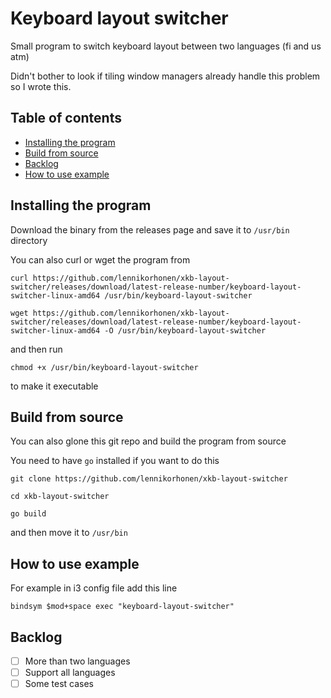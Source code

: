 # Keyboard layout switcher
Small program to switch keyboard layout between two languages (fi and us atm)

Didn't bother to look if tiling window managers already handle this problem so I wrote this.

## Table of contents

* [Installing the program](#installing-the-program)
* [Build from source](#build-from-source)
* [Backlog](#backlog)
* [How to use example](#how-to-use-example)

## Installing the program
Download the binary from the releases page and save it to `/usr/bin` directory

You can also curl or wget the program from
```
curl https://github.com/lennikorhonen/xkb-layout-switcher/releases/download/latest-release-number/keyboard-layout-switcher-linux-amd64 /usr/bin/keyboard-layout-switcher
```
```
wget https://github.com/lennikorhonen/xkb-layout-switcher/releases/download/latest-release-number/keyboard-layout-switcher-linux-amd64 -O /usr/bin/keyboard-layout-switcher
```

and then run
```
chmod +x /usr/bin/keyboard-layout-switcher
```
to make it executable

## Build from source
You can also glone this git repo and build the program from source

You need to have `go` installed if you want to do this

```
git clone https://github.com/lennikorhonen/xkb-layout-switcher

cd xkb-layout-switcher

go build
```

and then move it to `/usr/bin`

## How to use example
For example in i3 config file add this line
```
bindsym $mod+space exec "keyboard-layout-switcher"
```

## Backlog

- [ ] More than two languages
- [ ] Support all languages
- [ ] Some test cases
